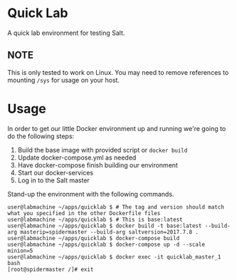 # Quick Lab
A quick lab environment for testing Salt.

## NOTE
This is only tested to work on Linux. You may need to remove references
to mounting `/sys` for usage on your host.

# Usage

In order to get our little Docker environment up and running we're 
going to do the following steps:
1. Build the base image with provided script or `docker build`
2. Update docker-compose.yml as needed
3. Have docker-compose finish building our environment
4. Start our docker-services
5. Log in to the Salt master

Stand-up the environment with the following commands.

```
user@labmachine ~/apps/quicklab $ # The tag and version should match what you specified in the other Dockerfile files
user@labmachine ~/apps/quicklab $ # This is base:latest 
user@labmachine ~/apps/quicklab $ docker build -t base:latest --build-arg masterip=spidermaster --build-arg saltversion=2017.7.8 .
user@labmachine ~/apps/quicklab $ docker-compose build
user@labmachine ~/apps/quicklab $ docker-compose up -d --scale minion=5
user@labmachine ~/apps/quicklab $ docker exec -it quicklab_master_1 bash
[root@spidermaster /]# exit
```

